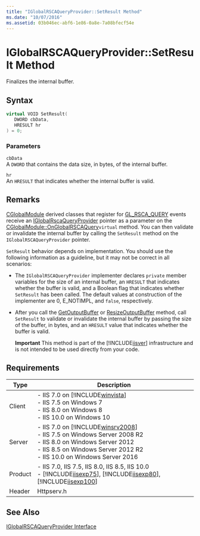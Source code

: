 ```yaml
---
title: "IGlobalRSCAQueryProvider::SetResult Method"
ms.date: "10/07/2016"
ms.assetid: 03b046ec-abf6-1e86-0a8e-7a08bfecf54e
---
```

# IGlobalRSCAQueryProvider::SetResult Method

Finalizes the internal buffer.  
  
## Syntax  
  
```cpp  
virtual VOID SetResult(  
   DWORD cbData,  
   HRESULT hr  
) = 0;  
```  
  
### Parameters  

 `cbData`  
 A `DWORD` that contains the data size, in bytes, of the internal buffer.  
  
 `hr`  
 An `HRESULT` that indicates whether the internal buffer is valid.  
  
## Remarks  

 [CGlobalModule](../../web-development-reference/native-code-api-reference/cglobalmodule-class.md) derived classes that register for [GL_RSCA_QUERY](../../web-development-reference/native-code-api-reference/request-processing-constants.md) events receive an [IGlobalRscaQueryProvider](../../web-development-reference/native-code-api-reference/iglobalrscaqueryprovider-interface.md) pointer as a parameter on the [CGlobalModule::OnGlobalRSCAQuery](../../web-development-reference/native-code-api-reference/cglobalmodule-onglobalrscaquery-method.md)`virtual` method. You can then validate or invalidate the internal buffer by calling the `SetResult` method on the `IGlobalRSCAQueryProvider` pointer.  
  
 `SetResult` behavior depends on implementation. You should use the following information as a guideline, but it may not be correct in all scenarios:  
  
- The `IGlobalRSCAQueryProvider` implementer declares `private` member variables for the size of an internal buffer, an `HRESULT` that indicates whether the buffer is valid, and a Boolean flag that indicates whether `SetResult` has been called. The default values at construction of the implementer are 0, E_NOTIMPL, and `false`, respectively.  
  
- After you call the [GetOutputBuffer](../../web-development-reference/native-code-api-reference/iglobalrscaqueryprovider-getoutputbuffer-method.md) or [ResizeOutputBuffer](../../web-development-reference/native-code-api-reference/iglobalrscaqueryprovider-resizeoutputbuffer-method.md) method, call `SetResult` to validate or invalidate the internal buffer by passing the size of the buffer, in bytes, and an `HRESULT` value that indicates whether the buffer is valid.  
  
  **Important** This method is part of the [!INCLUDE[iisver](../../wmi-provider/includes/iisver-md.md)] infrastructure and is not intended to be used directly from your code.  
  
## Requirements  
  
|Type|Description|  
|----------|-----------------|  
|Client|-   IIS 7.0 on [!INCLUDE[winvista](../../wmi-provider/includes/winvista-md.md)]<br />-   IIS 7.5 on Windows 7<br />-   IIS 8.0 on Windows 8<br />-   IIS 10.0 on Windows 10|  
|Server|-   IIS 7.0 on [!INCLUDE[winsrv2008](../../wmi-provider/includes/winsrv2008-md.md)]<br />-   IIS 7.5 on Windows Server 2008 R2<br />-   IIS 8.0 on Windows Server 2012<br />-   IIS 8.5 on Windows Server 2012 R2<br />-   IIS 10.0 on Windows Server 2016|  
|Product|-   IIS 7.0, IIS 7.5, IIS 8.0, IIS 8.5, IIS 10.0<br />-   [!INCLUDE[iisexp75](../../web-development-reference/native-code-api-reference/includes/iisexp75-md.md)], [!INCLUDE[iisexp80](../../web-development-reference/native-code-api-reference/includes/iisexp80-md.md)], [!INCLUDE[iisexp100](../../web-development-reference/native-code-api-reference/includes/iisexp100-md.md)]|  
|Header|Httpserv.h|  
  
## See Also  

 [IGlobalRSCAQueryProvider Interface](../../web-development-reference/native-code-api-reference/iglobalrscaqueryprovider-interface.md)
